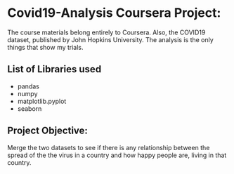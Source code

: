 # Covid19-Analysis Coursera Project:
The course materials belong entirely to Coursera. Also, the COVID19 dataset, published by John Hopkins University. The analysis is the only things that show my trials.

## List of Libraries used
* pandas
* numpy
* matplotlib.pyplot
* seaborn

## Project Objective:
Merge the two datasets to see if there is any relationship between the spread of the the virus in a country and how happy people are, living in that country.
